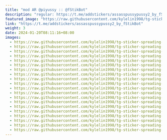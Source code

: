 ```yaml
---
title: "mod AR @piyussy :: @fStikBot"
description: "regular: https://t.me/addstickers/assasspussypussy2_by_fStikBot"
featured_image: "https://raw.githubusercontent.com/kylelin1998/tg-sticker-spreading-worldwide-images/main/img/80c32091-d1e3-421e-bee2-97f58697dd1d.jpg"
link: "https://t.me/addstickers/assasspussypussy2_by_fStikBot"
weight: 3
date: 2024-01-20T08:11:16+08:00
images:
  - https://raw.githubusercontent.com/kylelin1998/tg-sticker-spreading-worldwide-images/main/img/80c32091-d1e3-421e-bee2-97f58697dd1d.jpg
  - https://raw.githubusercontent.com/kylelin1998/tg-sticker-spreading-worldwide-images/main/img/1a016c31-8639-47fb-8e4c-43029947a65b.jpg
  - https://raw.githubusercontent.com/kylelin1998/tg-sticker-spreading-worldwide-images/main/img/c57f6a20-cae1-47c0-a131-863c153ef6c2.jpg
  - https://raw.githubusercontent.com/kylelin1998/tg-sticker-spreading-worldwide-images/main/img/12944779-7d66-4341-82b5-bce036c731ea.jpg
  - https://raw.githubusercontent.com/kylelin1998/tg-sticker-spreading-worldwide-images/main/img/b12c423c-f905-4111-8009-c27037d942c5.jpg
  - https://raw.githubusercontent.com/kylelin1998/tg-sticker-spreading-worldwide-images/main/img/f885fb4d-04d4-43aa-83ad-12b940cf71ed.jpg
  - https://raw.githubusercontent.com/kylelin1998/tg-sticker-spreading-worldwide-images/main/img/060cc686-ecc9-42d0-8655-c53ff97fe3d0.jpg
  - https://raw.githubusercontent.com/kylelin1998/tg-sticker-spreading-worldwide-images/main/img/1b8a72d4-aa26-439c-ae97-63ba2c8473b8.jpg
  - https://raw.githubusercontent.com/kylelin1998/tg-sticker-spreading-worldwide-images/main/img/37264a8b-883e-44a6-9154-e21b764b9228.jpg
  - https://raw.githubusercontent.com/kylelin1998/tg-sticker-spreading-worldwide-images/main/img/3025a69f-fb59-4144-8fc4-f21e81d78ec0.jpg
  - https://raw.githubusercontent.com/kylelin1998/tg-sticker-spreading-worldwide-images/main/img/55897cfd-1528-4f7b-961d-854c29c1b270.jpg
  - https://raw.githubusercontent.com/kylelin1998/tg-sticker-spreading-worldwide-images/main/img/0af03d45-3c4c-493f-b85b-948cbf9d32eb.jpg
  - https://raw.githubusercontent.com/kylelin1998/tg-sticker-spreading-worldwide-images/main/img/0af3a757-2ad0-4f82-b01b-59a878ef4cce.jpg
  - https://raw.githubusercontent.com/kylelin1998/tg-sticker-spreading-worldwide-images/main/img/d162db07-06a7-4ced-aa5a-804e34eb408d.jpg
  - https://raw.githubusercontent.com/kylelin1998/tg-sticker-spreading-worldwide-images/main/img/83e25a4f-ed2b-4290-9a7e-b92416dd0b5d.jpg
  - https://raw.githubusercontent.com/kylelin1998/tg-sticker-spreading-worldwide-images/main/img/509e794e-eb7c-4d71-94f9-ceab041a0327.jpg
  - https://raw.githubusercontent.com/kylelin1998/tg-sticker-spreading-worldwide-images/main/img/c71dc2de-3cef-4aa5-8846-8a81eb129e48.jpg
  - https://raw.githubusercontent.com/kylelin1998/tg-sticker-spreading-worldwide-images/main/img/d03a5484-bb32-46e8-a30e-1823e69ec7c5.jpg
  - https://raw.githubusercontent.com/kylelin1998/tg-sticker-spreading-worldwide-images/main/img/291fdae8-b7a9-490f-9944-dffc176b2e3a.jpg
  - https://raw.githubusercontent.com/kylelin1998/tg-sticker-spreading-worldwide-images/main/img/f7f2bca9-3d74-4078-9e64-9bbf2cb2e022.jpg
---
```

